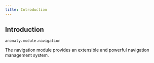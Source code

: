 ```yaml
---
title: Introduction
---
```


## Introduction

`anomaly.module.navigation`

The navigation module provides an extensible and powerful navigation management system.
